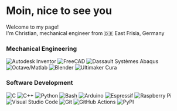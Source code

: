 # Moin, nice to see you

Welcome to my page!  
I'm Christian, mechanical engineer from 🇩🇪 East Frisia, Germany

### Mechanical Engineering
![Autodesk Inventor](https://img.shields.io/static/v1?label=%20&style=flat-square&logo=autodesk&logoColor=white&message=Inventor&color=black)
![FreeCAD](https://img.shields.io/static/v1?label=%20&style=flat-square&logo=freecad&logoColor=white&message=FreeCAD&color=ff2603)
![Dassault Systèmes Abaqus](https://img.shields.io/static/v1?label=%20&style=flat-square&logo=dassaultsystemes&logoColor=white&message=Abaqus&color=051bad)
![Octave/Matlab](https://img.shields.io/static/v1?label=%20&style=flat-square&logo=octave&logoColor=white&message=Octave/Matlab&color=23a8ce)
![Blender](https://img.shields.io/badge/blender-%23F5792A.svg?style=flat-square&logo=blender&logoColor=white)
![Ultimaker Cura](https://img.shields.io/static/v1?label=%20&style=flat-square&logo=ultimakercura&logoColor=white&message=Cura&color=ff2603)


### Software Development
![C](https://img.shields.io/badge/c-%2300599C.svg?style=flat-square&logo=c&logoColor=white)
![C++](https://img.shields.io/badge/c++-%2300599C.svg?style=flat-square&logo=c%2B%2B&logoColor=white)
![Python](https://img.shields.io/badge/python-3670A0?style=flat-square&logo=python&logoColor=white)
![Bash](https://img.shields.io/static/v1?label=%20&style=flat-square&logo=gnubash&message=Bash&color=3c4549&logoColor=white)
![Arduino](https://img.shields.io/static/v1?label=%20&style=flat-square&logo=arduino&message=Arduino&color=005255&logoColor=white)
![Espressif](https://img.shields.io/static/v1?label=%20&style=flat-square&logo=espressif&message=Espressif&color=e7352c&logoColor=white)
![Raspberry Pi](https://img.shields.io/static/v1?label=%20&style=flat-square&logo=raspberrypi&message=RaspberryPi&color=bd0840&logoColor=white)
![Visual Studio Code](https://img.shields.io/badge/Visual%20Studio%20Code-0078d7.svg?style=flat-square&logo=visual-studio-code&logoColor=white)
![Git](https://img.shields.io/badge/git-%23F05033.svg?style=flat-square&logo=git&logoColor=white)
![GitHub Actions](https://img.shields.io/badge/github%20actions-%232671E5.svg?style=flat-square&logo=githubactions&logoColor=white)
![PyPI](https://img.shields.io/static/v1?label=%20&style=flat-square&logo=pypi&logoColor=white&message=PyPI&color=00578a)
